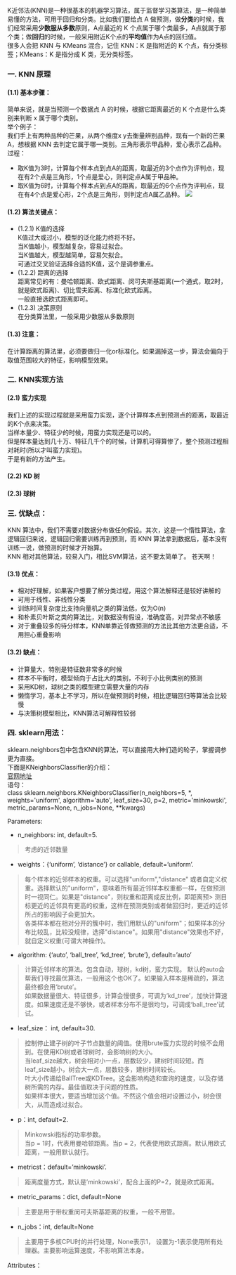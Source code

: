 K近邻法(KNN)是一种很基本的机器学习算法，属于监督学习类算法，是一种简单易懂的方法，可用于回归和分类。比如我们要给点 A 做预测，做**分类**的时候，我们经常采用**少数服从多数**原则，A点最近的 K 个点属于哪个类最多，A点就属于那个类；做**回归**的时候，一般采用附近K个点的**平均值**作为A点的回归值。    
很多人会把 KNN 与 KMeans 混合，记住 KNN：K 是指附近的 K 个点，有分类标签；KMeans：K 是指分成 K 类，无分类标签。  

### 一. KNN 原理
#### (1.1) 基本步骤：
简单来说，就是当预测一个数据点 A 的时候，根据它距离最近的 K 个点是什么类别来判断 x 属于哪个类别。  
举个例子：  
我们手上有两种品种的芒果，从两个维度x y去衡量辨别品种，现有一个新的芒果A，想根据 KNN 去判定它属于哪一类别。三角形表示甲品种，爱心表示乙品种。  
过程：
- 取K值为3时，计算每个样本点到点A的距离，取最近的3个点作为评判点，现在有2个点是三角形，1个点是爱心，则判定点A属于甲品种。  
- 取K值为6时，计算每个样本点到点A的距离，取最近的6个点作为评判点，现在有4个点是爱心形，2个点是三角形，则判定点A属乙品种。
![](https://ftp.bmp.ovh/imgs/2021/01/0b5b9aa83df87f33.png)  

#### (1.2) 算法关键点：  
- (1.2.1) K值的选择  
K值过大或过小，模型的泛化能力终将不好。    
当K值越小，模型越复杂，容易过拟合。    
当K值越大，模型越简单，容易欠拟合。     
可通过交叉验证选择合适的K值，这个是调参重点。        
- (1.2.2) 距离的选择  
距离常见的有：曼哈顿距离、欧式距离、闵可夫斯基距离(一个通式，取2时，就是欧式距离)、切比雪夫距离、标准化欧式距离。    
一般直接选欧式距离即可。    
- (1.2.3) 决策原则  
在分类算法里，一般采用少数服从多数原则   

#### (1.3) **注意：**
在计算距离的算法里，必须要做归一化or标准化。如果漏掉这一步，算法会偏向于取值范围较大的特征，影响模型效果。     

### 二. KNN实现方法
#### (2.1) 蛮力实现  
我们上述的实现过程就是采用蛮力实现，逐个计算样本点到预测点的距离，取最近的K个点来决策。  
当样本量少、特征少的时候，用蛮力实现还是可以的。  
但是样本量达到几十万、特征几千个的时候，计算机可得算惨了，整个预测过程相对耗时(所以才叫蛮力实现)。  
于是有新的方法产生。  

#### (2.2) KD 树

#### (2.3) 球树



 
### 三. 优缺点： 
KNN 算法中，我们不需要对数据分布做任何假设。其次，这是一个惰性算法，拿逻辑回归来说，逻辑回归需要训练再到预测，而 KNN 算法拿到数据后，基本没有训练一说，做预测的时候才开始算。  
KNN 相对其他算法，较易入门，相比SVM算法，这不要太简单了。  苍天啊！  
#### (3.1) 优点：
- 相对好理解，如果客户想要了解分类过程，用这个算法解释还是较好讲解的
- 可用于线性、非线性分类
- 训练时间复杂度比支持向量机之类的算法低，仅为O(n)
- 和朴素贝叶斯之类的算法比，对数据没有假设，准确度高，对异常点不敏感
- 对于重叠较多的待分样本，KNN单靠近邻做预测的方法比其他方法更合适，不用担心重叠影响
　　　　
#### (3.2) 缺点：
- 计算量大，特别是特征数非常多的时候
- 样本不平衡时，模型倾向于占比大的类别，不利于小比例类别的预测
- 采用KD树，球树之类的模型建立需要大量的内存
- 懒惰学习，基本上不学习，所以在做预测的时候，相比逻辑回归等算法会比较慢
- 与决策树模型相比，KNN算法可解释性较弱

### 四. sklearn用法：
sklearn.neighbors包中包含KNN的算法，可以直接用大神们造的轮子，掌握调参更为直接。  
下面是KNeighborsClassifier的介绍：    
[官网地址](https://scikit-learn.org/stable/modules/generated/sklearn.neighbors.KNeighborsClassifier.html)   
语句：  
class sklearn.neighbors.KNeighborsClassifier(n_neighbors=5, *, weights='uniform', algorithm='auto', leaf_size=30, p=2, metric='minkowski', metric_params=None, n_jobs=None, **kwargs)

Parameters:  
- n_neighbors: int, default=5.  
> 考虑的近邻数量
- weights：{‘uniform’, ‘distance’} or callable, default=’uniform’.  
> 每个样本的近邻样本的权重。可以选择"uniform","distance" 或者自定义权重。选择默认的"uniform"，意味着所有最近邻样本权重都一样，在做预测时一视同仁。如果是"distance"，则权重和距离成反比例，即距离预> 测目标更近的近邻具有更高的权重，这样在预测类别或者做回归时，更近的近邻所占的影响因子会更加大。     
> 各类样本都在相对分开的簇中时，我们用默认的"uniform"；如果样本的分布比较乱，比较没规律，选择"distance"。如果用"distance"效果也不好，就自定义权重(可谓大神操作)。
- algorithm: {‘auto’, ‘ball_tree’, ‘kd_tree’, ‘brute’}, default=’auto’
> 计算近邻样本的算法。包含自动，球树，kd树，蛮力实现。 默认的auto会帮我们寻找最优算法，一般用这个也OK了。如果输入样本是稀疏的，算法最终都会用‘brute’。    
> 如果数据量很大、特征很多，计算会慢很多，可调为‘kd_tree’，加快计算速度。如果速度还是不够快，或者样本分布不是很均匀，可调成‘ball_tree’试试。      
- leaf_size： int, default=30.
> 控制停止建子树的叶子节点数量的阈值。使用brute蛮力实现的时候不会用到。在使用KD树或者球树时，会影响树的大小。  
> 当leaf_size越大，树会相对小一点，层数较少，建树时间较短。而leaf_size越小，树会大一点，层数较多，建树时间较长。  
> 叶大小传递给BallTree或KDTree。这会影响构造和查询的速度，以及存储树所需的内存。最佳值取决于问题的性质。   
> 如果样本很大，要适当增加这个值。不然这个值会相对设置过小，树会很大，从而造成过拟合。
- p：int, default=2.  
> Minkowski指标的功率参数。  
> 当p = 1时，代表用曼哈顿距离。当p = 2，代表使用欧式距离。默认用欧式距离，一般用默认就行。  
- metricst：default=’minkowski’.
> 距离度量方式，默认是’minkowski’，配合上面的P=2，就是欧式距离。  
- metric_params：dict, default=None    
> 主要是用于带权重闵可夫斯基距离的权重，一般不用管。  
- n_jobs：int, default=None  
> 主要用于多核CPU时的并行处理，None表示1， 设置为-1表示使用所有处理器。主要影响运算速度，不影响算法本身。  

Attributes：  


